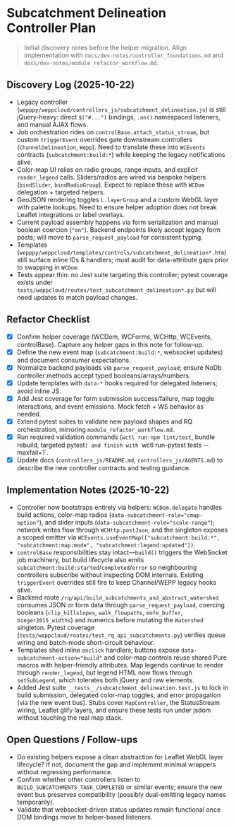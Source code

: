 # Subcatchment Delineation Controller Plan
> Initial discovery notes before the helper migration. Align implementation with `docs/dev-notes/controller_foundations.md` and `docs/dev-notes/module_refactor_workflow.md`.

## Discovery Log (2025-10-22)
- Legacy controller (`wepppy/weppcloud/controllers_js/subcatchment_delineation.js`) is still jQuery-heavy: direct `$("#...")` bindings, `.on()` namespaced listeners, and manual AJAX flows.
- Job orchestration rides on `controlBase.attach_status_stream`, but custom `triggerEvent` overrides gate downstream controllers (`ChannelDelineation`, `Wepp`). Need to translate these into `WCEvents` contracts (`subcatchment:build:*`) while keeping the legacy notifications alive.
- Color-map UI relies on radio groups, range inputs, and explicit `render_legend` calls. Sliders/radios are wired via bespoke helpers (`bindSlider`, `bindRadioGroup`). Expect to replace these with `WCDom` delegation + targeted helpers.
- GeoJSON rendering toggles `L.layerGroup` and a custom WebGL layer with palette lookups. Need to ensure helper adoption does not break Leaflet integrations or label overlays.
- Current payload assembly happens via form serialization and manual boolean coercion (`"on"`). Backend endpoints likely accept legacy form posts; will move to `parse_request_payload` for consistent typing.
- Templates (`wepppy/weppcloud/templates/controls/subcatchment_delineation*.htm`) still surface inline IDs & handlers; must audit for data-attribute gaps prior to swapping in `WCDom`.
- Tests appear thin: no Jest suite targeting this controller; pytest coverage exists under `tests/weppcloud/routes/test_subcatchment_delineation*.py` but will need updates to match payload changes.

## Refactor Checklist
- [x] Confirm helper coverage (WCDom, WCForms, WCHttp, WCEvents, controlBase). Capture any helper gaps in this note for follow-up.
- [x] Define the new event map (`subcatchment:build:*`, websocket updates) and document consumer expectations.
- [x] Normalize backend payloads via `parse_request_payload`; ensure NoDb controller methods accept typed booleans/arrays/numbers.
- [x] Update templates with `data-*` hooks required for delegated listeners; avoid inline JS.
- [x] Add Jest coverage for form submission success/failure, map toggle interactions, and event emissions. Mock fetch + WS behavior as needed.
- [x] Extend pytest suites to validate new payload shapes and RQ orchestration, mirroring `module_refactor_workflow.md`.
- [x] Run required validation commands (`wctl run-npm lint/test`, bundle rebuild, targeted pytest`) and finish with `wctl run-pytest tests --maxfail=1`.
- [x] Update docs (`controllers_js/README.md`, `controllers_js/AGENTS.md`) to describe the new controller contracts and testing guidance.

## Implementation Notes (2025-10-22)
- Controller now bootstraps entirely via helpers: `WCDom.delegate` handles build actions, color-map radios (`data-subcatchment-role="cmap-option"`), and slider inputs (`data-subcatchment-role="scale-range"`); network writes flow through `WCHttp.postJson`, and the singleton exposes a scoped emitter via `WCEvents.useEventMap(["subcatchment:build:*", "subcatchment:map:mode", "subcatchment:legend:updated"])`.
- `controlBase` responsibilities stay intact—`build()` triggers the WebSocket job machinery, but build lifecycle also emits `subcatchment:build:started`/`completed`/`error` so neighbouring controllers subscribe without inspecting DOM internals. Existing `triggerEvent` overrides still fire to keep Channel/WEPP legacy hooks alive.
- Backend route `/rq/api/build_subcatchments_and_abstract_watershed` consumes JSON or form data through `parse_request_payload`, coercing booleans (`clip_hillslopes`, `walk_flowpaths`, `mofe_buffer`, `bieger2015_widths`) and numerics before mutating the `Watershed` singleton. Pytest coverage (`tests/weppcloud/routes/test_rq_api_subcatchments.py`) verifies queue wiring and batch-mode short-circuit behaviour.
- Templates shed inline `onclick` handlers; buttons expose `data-subcatchment-action="build"` and color-map controls reuse shared Pure macros with helper-friendly attributes. Map legends continue to render through `render_legend`, but legend HTML now flows through `setSubLegend`, which tolerates both jQuery and raw elements.
- Added Jest suite `__tests__/subcatchment_delineation.test.js` to lock in build submission, delegated color-map toggles, and error propagation (via the new event bus). Stubs cover `MapController`, the StatusStream wiring, Leaflet glify layers, and ensure these tests run under jsdom without touching the real map stack.

## Open Questions / Follow-ups
- Do existing helpers expose a clean abstraction for Leaflet WebGL layer lifecycle? If not, document the gap and implement minimal wrappers without regressing performance.
- Confirm whether other controllers listen to `BUILD_SUBCATCHMENTS_TASK_COMPLETED` or similar events; ensure the new event bus preserves compatibility (possibly dual-emitting legacy names temporarily).
- Validate that websocket-driven status updates remain functional once DOM bindings move to helper-based listeners.
